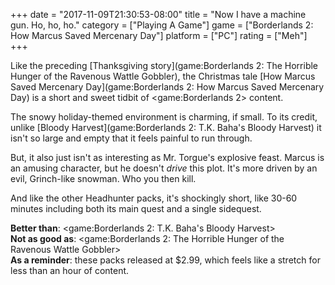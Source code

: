 +++
date = "2017-11-09T21:30:53-08:00"
title = "Now I have a machine gun.  Ho, ho, ho."
category = ["Playing A Game"]
game = ["Borderlands 2: How Marcus Saved Mercenary Day"]
platform = ["PC"]
rating = ["Meh"]
+++

Like the preceding [Thanksgiving story](game:Borderlands 2: The Horrible Hunger of the Ravenous Wattle Gobbler), the Christmas tale [How Marcus Saved Mercenary Day](game:Borderlands 2: How Marcus Saved Mercenary Day) is a short and sweet tidbit of <game:Borderlands 2> content.

The snowy holiday-themed environment is charming, if small.  To its credit, unlike [Bloody Harvest](game:Borderlands 2: T.K. Baha's Bloody Harvest) it isn't so large and empty that it feels painful to run through.

But, it also just isn't as interesting as Mr. Torgue's explosive feast.  Marcus is an amusing character, but he doesn't <i>drive</i> this plot.  It's more driven by an evil, Grinch-like snowman.  Who you then kill.

And like the other Headhunter packs, it's shockingly short, like 30-60 minutes including both its main quest and a single sidequest.

<b>Better than</b>: <game:Borderlands 2: T.K. Baha's Bloody Harvest>  
<b>Not as good as</b>: <game:Borderlands 2: The Horrible Hunger of the Ravenous Wattle Gobbler>  
<b>As a reminder</b>: these packs released at $2.99, which feels like a stretch for less than an hour of content.
